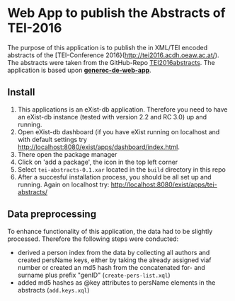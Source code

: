 # Web App to publish the Abstracts of TEI-2016

The purpose of this application is to publish the in XML/TEI encoded abstracts of the [TEI-Conference 2016}(http://tei2016.acdh.oeaw.ac.at/). The abstracts were taken from the GitHub-Repo [TEI2016abstracts](https://github.com/acdh-oeaw/TEI2016abstracts). 
The application is based upon **[generec-de-web-app](https://github.com/acdh-oeaw/generic-de-web-app)**.

## Install

1. This applications is an eXist-db application. Therefore you need to have an eXist-db instance (tested with version 2.2 and RC 3.0) up and running. 
1. Open eXist-db dashboard (if you have eXist running on localhost and with default settings try [http://localhost:8080/exist/apps/dashboard/index.html](http://localhost:8080/exist/apps/dashboard/index.html).
1. There open the package manager
1. Click on 'add a package', the icon in the top left corner
1. Select `tei-abstracts-0.1.xar` located in the `build` directory in this repo
1. After a succesful installation process, you should be all set up and running. Again on localhost try: [http://localhost:8080/exist/apps/tei-abstracts/](http://localhost:8080/exist/apps/tei-abstracts/) 

## Data preprocessing

To enhance functionality of this application, the data had to be slightly processed. Therefore the following steps were conducted:

- derived a person index from the data by collecting all authors and created persName keys, either by taking the already assigned viaf number or created an md5 hash from the concatenated for- and surname plus prefix "genID" (`create-pers-list.xql`)
- added md5 hashes as @key attributes to persName elements in the abstracts (`add.keys.xql`)
